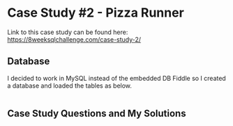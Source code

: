 # Case Study #2 - Pizza Runner

Link to this case study can be found here: https://8weeksqlchallenge.com/case-study-2/

## Database

I decided to work in MySQL instead of the embedded DB Fiddle so I created a database and loaded the tables as below.

```sql

```

## Case Study Questions and My Solutions
